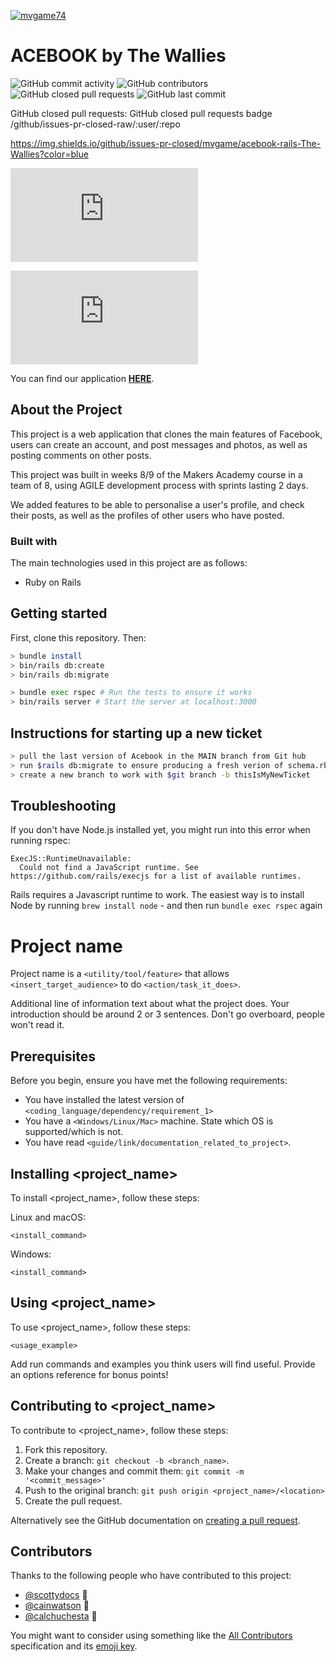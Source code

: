 [![mvgame74](https://circleci.com/gh/mvgame74/acebook-rails-The-Wallies.svg?style=svg&circle-token=692d9c4c326e8e079500a081b14042d7f4f35637)](https://circleci.com/gh/mvgame74/acebook-rails-The-Wallies)

# ACEBOOK by The Wallies

![GitHub commit activity](https://img.shields.io/github/commit-activity/y/mvgame/acebook-rails-The-Wallies?color=pink)
![GitHub contributors](/github/:variant/:user/:repo)
![GitHub closed pull requests](https://img.shields.io/github/issues-pr-closed/mvgame74/acebook-rails-The-Wallies?color=blue)
![GitHub last commit](/github/last-commit/:user/:repo/:branch)


GitHub closed pull requests:	GitHub closed pull requests badge	/github/issues-pr-closed-raw/:user/:repo

https://img.shields.io/github/issues-pr-closed/mvgame/acebook-rails-The-Wallies?color=blue


![GitHub forks](https://img.shields.io/github/forks/scottydocs/README-template.md?style=social)


![GitHub forks](https://img.shields.io/github/forks/mvgame74/acebook-rails-The-Wallies/README-template.md?style=social)


You can find our application **[HERE](https://aqueous-harbor-18057.herokuapp.com/posts)**.


## About the Project 

This project is a web application that clones the main features of Facebook, users can create an account, and post messages and photos, as well as posting comments on other posts.

This project was built in weeks 8/9 of the Makers Academy course in a team of 8, using AGILE development process with sprints lasting 2 days.

We added features to be able to personalise a user's profile, and check their posts, as well as the profiles of other users who have posted.

### Built with

The main technologies used in this project are as follows:

* Ruby on Rails

## Getting started

First, clone this repository. Then:

```bash
> bundle install
> bin/rails db:create
> bin/rails db:migrate

> bundle exec rspec # Run the tests to ensure it works
> bin/rails server # Start the server at localhost:3000
```

## Instructions for starting up a new ticket

```bash
> pull the last version of Acebook in the MAIN branch from Git hub
> run $rails db:migrate to ensure producing a fresh verion of schema.rb in your machine
> create a new branch to work with $git branch -b thisIsMyNewTicket
```

## Troubleshooting

If you don't have Node.js installed yet, you might run into this error when running rspec:

```
ExecJS::RuntimeUnavailable:
  Could not find a JavaScript runtime. See https://github.com/rails/execjs for a list of available runtimes.
 ```

Rails requires a Javascript runtime to work. The easiest way is to install Node by running `brew install node` - and then run `bundle exec rspec` again

# Project name

<!--- These are examples. See https://shields.io for others or to customize this set of shields. You might want to include dependencies, project status and licence info here --->


Project name is a `<utility/tool/feature>` that allows `<insert_target_audience>` to do `<action/task_it_does>`.

Additional line of information text about what the project does. Your introduction should be around 2 or 3 sentences. Don't go overboard, people won't read it.

## Prerequisites

Before you begin, ensure you have met the following requirements:
<!--- These are just example requirements. Add, duplicate or remove as required --->
* You have installed the latest version of `<coding_language/dependency/requirement_1>`
* You have a `<Windows/Linux/Mac>` machine. State which OS is supported/which is not.
* You have read `<guide/link/documentation_related_to_project>`.

## Installing <project_name>

To install <project_name>, follow these steps:

Linux and macOS:
```
<install_command>
```

Windows:
```
<install_command>
```
## Using <project_name>

To use <project_name>, follow these steps:

```
<usage_example>
```

Add run commands and examples you think users will find useful. Provide an options reference for bonus points!

## Contributing to <project_name>
<!--- If your README is long or you have some specific process or steps you want contributors to follow, consider creating a separate CONTRIBUTING.md file--->
To contribute to <project_name>, follow these steps:

1. Fork this repository.
2. Create a branch: `git checkout -b <branch_name>`.
3. Make your changes and commit them: `git commit -m '<commit_message>'`
4. Push to the original branch: `git push origin <project_name>/<location>`
5. Create the pull request.

Alternatively see the GitHub documentation on [creating a pull request](https://help.github.com/en/github/collaborating-with-issues-and-pull-requests/creating-a-pull-request).

## Contributors

Thanks to the following people who have contributed to this project:

* [@scottydocs](https://github.com/scottydocs) 📖
* [@cainwatson](https://github.com/cainwatson) 🐛
* [@calchuchesta](https://github.com/calchuchesta) 🐛

You might want to consider using something like the [All Contributors](https://github.com/all-contributors/all-contributors) specification and its [emoji key](https://allcontributors.org/docs/en/emoji-key).
